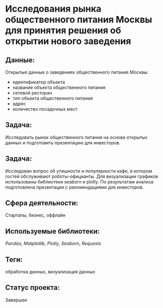 # Исследования рынка общественного питания Москвы для принятия решения об открытии нового заведения

## Данные:

Открытые данные о заведениях общественного питания Москвы:
* идентификатор объекта
* название объекта общественного питания
* сетевой ресторан
* тип объекта общественного питания
* адрес
* количество посадочных мест

## Задача:

Исследовать рынок общественного питания на основе открытых данных и подготовить презентацию для инвесторов.

## Задача:

Исследован вопрос об упешности и популярности кафе, в котором гостей обслуживают роботы-официанты. Для визуализации графиков использованы библиотеки seaborn и plotly. По результатам анализа подготовлена презентация  с рекомендациями для инвесторов. 

## Сфера деятельности:

Стартапы, бизнес, оффлайн

## Используемые библиотеки:

_Pandas_, _Matplotlib_, _Plotly_, _Seaborn_, _Requests_

## Теги:

обработка данных, визуализация данных

## Статус проекта:

Завершен
